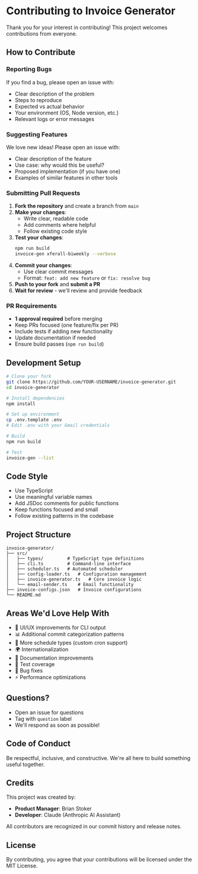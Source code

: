 # Contributing to Invoice Generator

Thank you for your interest in contributing! This project welcomes contributions from everyone.

## How to Contribute

### Reporting Bugs

If you find a bug, please open an issue with:
- Clear description of the problem
- Steps to reproduce
- Expected vs actual behavior
- Your environment (OS, Node version, etc.)
- Relevant logs or error messages

### Suggesting Features

We love new ideas! Please open an issue with:
- Clear description of the feature
- Use case: why would this be useful?
- Proposed implementation (if you have one)
- Examples of similar features in other tools

### Submitting Pull Requests

1. **Fork the repository** and create a branch from `main`
2. **Make your changes**:
   - Write clear, readable code
   - Add comments where helpful
   - Follow existing code style
3. **Test your changes**:
   ```bash
   npm run build
   invoice-gen xferall-biweekly --verbose
   ```
4. **Commit your changes**:
   - Use clear commit messages
   - Format: `feat: add new feature` or `fix: resolve bug`
5. **Push to your fork** and **submit a PR**
6. **Wait for review** - we'll review and provide feedback

### PR Requirements

- **1 approval required** before merging
- Keep PRs focused (one feature/fix per PR)
- Include tests if adding new functionality
- Update documentation if needed
- Ensure build passes (`npm run build`)

## Development Setup

```bash
# Clone your fork
git clone https://github.com/YOUR-USERNAME/invoice-generator.git
cd invoice-generator

# Install dependencies
npm install

# Set up environment
cp .env.template .env
# Edit .env with your Gmail credentials

# Build
npm run build

# Test
invoice-gen --list
```

## Code Style

- Use TypeScript
- Use meaningful variable names
- Add JSDoc comments for public functions
- Keep functions focused and small
- Follow existing patterns in the codebase

## Project Structure

```
invoice-generator/
├── src/
│   ├── types/         # TypeScript type definitions
│   ├── cli.ts         # Command-line interface
│   ├── scheduler.ts   # Automated scheduler
│   ├── config-loader.ts   # Configuration management
│   ├── invoice-generator.ts   # Core invoice logic
│   └── email-sender.ts    # Email functionality
├── invoice-configs.json   # Invoice configurations
└── README.md
```

## Areas We'd Love Help With

- 🎨 UI/UX improvements for CLI output
- 📊 Additional commit categorization patterns
- 🔧 More schedule types (custom cron support)
- 🌍 Internationalization
- 📝 Documentation improvements
- 🧪 Test coverage
- 🐛 Bug fixes
- ⚡ Performance optimizations

## Questions?

- Open an issue for questions
- Tag with `question` label
- We'll respond as soon as possible!

## Code of Conduct

Be respectful, inclusive, and constructive. We're all here to build something useful together.

## Credits

This project was created by:
- **Product Manager**: Brian Stoker
- **Developer**: Claude (Anthropic AI Assistant)

All contributors are recognized in our commit history and release notes.

## License

By contributing, you agree that your contributions will be licensed under the MIT License.
